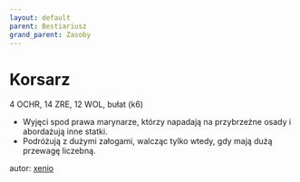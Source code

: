 ```yaml
---
layout: default
parent: Bestiariusz
grand_parent: Zasoby
---
```

# Korsarz

4 OCHR, 14 ZRE, 12 WOL, bułat (k6)

- Wyjęci spod prawa marynarze, którzy napadają na przybrzeżne osady i abordażują inne statki.  
- Podróżują z dużymi załogami, walcząc tylko wtedy, gdy mają dużą przewagę liczebną.  

autor: [xenio](https://xenioinabottle.blogspot.com)
